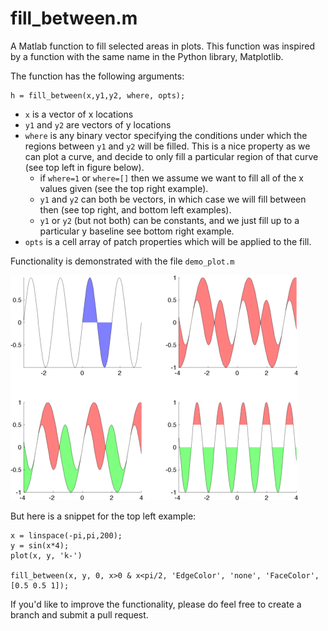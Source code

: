 # fill_between.m

A Matlab function to fill selected areas in plots. This function was inspired by a function with the same name in the Python library, Matplotlib. 

The function has the following arguments:

    h = fill_between(x,y1,y2, where, opts);

* `x` is a vector of x locations
* `y1` and `y2` are vectors of y locations
* `where` is any binary vector specifying the conditions under which the regions between `y1` and `y2` will be filled. This is a nice property as we can plot a curve, and decide to only fill a particular region of that curve (see top left in figure below).
	* if `where=1` or `where=[]` then we assume we want to fill all of the x values given (see the top right example).
	* `y1` and `y2` can both be vectors, in which case we will fill between then (see top right, and bottom left examples).
	* `y1` or `y2` (but not both) can be constants, and we just fill up to a particular y baseline see bottom right example.
* `opts` is a cell array of patch properties which will be applied to the fill.

Functionality is demonstrated with the file `demo_plot.m`

![](demo.png)

But here is a snippet for the top left example:

    x = linspace(-pi,pi,200);
    y = sin(x*4);
    plot(x, y, 'k-')
    
    fill_between(x, y, 0, x>0 & x<pi/2, 'EdgeColor', 'none', 'FaceColor', [0.5 0.5 1]);

If you'd like to improve the functionality, please do feel free to create a branch and submit a pull request.